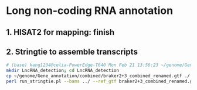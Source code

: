 # Long non-coding RNA annotation
## 1. HISAT2 for mapping: finish
## 2. Stringtie to assemble transcripts
```bash
# (base) kang1234@celia-PowerEdge-T640 Mon Feb 21 13:56:23 ~/genome/Gene_annotation/RNA-seq/RNA-align
mkdir LncRNA_detection; cd LncRNA_detection
cp ~/genome/Gene_annotation/combined/braker2+3_combined_renamed.gtf ./
perl run_stringtie.pl --bams ../ --ref_gtf braker2+3_combined_renamed.gtf --output all_inds.gtf
```
